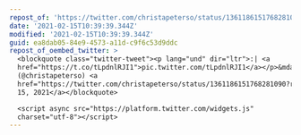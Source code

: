 ```yaml
---
repost_of: 'https://twitter.com/christapeterso/status/1361186151768281090'
date: '2021-02-15T10:39:39.344Z'
modified: '2021-02-15T10:39:39.344Z'
guid: ea8dab05-84e9-4573-a11d-c9f6c53d9ddc
repost_of_oembed_twitter: >
  <blockquote class="twitter-tweet"><p lang="und" dir="ltr">:| <a
  href="https://t.co/tLpdnlRJI1">pic.twitter.com/tLpdnlRJI1</a></p>&mdash; bean
  (@christapeterso) <a
  href="https://twitter.com/christapeterso/status/1361186151768281090?ref_src=twsrc%5Etfw">February
  15, 2021</a></blockquote>

  <script async src="https://platform.twitter.com/widgets.js"
  charset="utf-8"></script>
---
```

 
